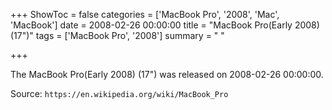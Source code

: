 +++
ShowToc = false
categories = ['MacBook Pro', '2008', 'Mac', 'MacBook']
date = 2008-02-26 00:00:00
title = "MacBook Pro(Early 2008) (17\")"
tags = ['MacBook Pro', '2008']
summary = " "

+++

The MacBook Pro(Early 2008) (17") was released on 2008-02-26 00:00:00.

Source: `https://en.wikipedia.org/wiki/MacBook_Pro`


